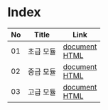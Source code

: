 # Index
|No|Title|Link|
|-|-|-|
|01|초급 모듈|[document](./doc/C01)<br>[HTML](./html1)|
|02|중급 모듈|[document](./doc/C02)<br>[HTML](./html2)|
|03|고급 모듈|[document](./doc/C03)<br>[HTML](./html3)|

